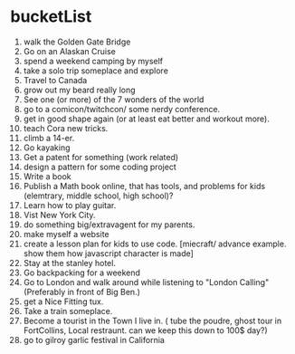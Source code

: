 # bucketList

1. walk the Golden Gate Bridge
2. Go on an Alaskan Cruise
3. spend a weekend camping by myself
4. take a solo trip someplace and explore
5. Travel to Canada 
6. grow out my beard really long
7. See one (or more) of the 7 wonders of the world
8. go to a comicon/twitchcon/ some nerdy conference. 
9. get in good shape again (or at least eat better and workout more).
10. teach Cora new tricks. 
11. climb a 14-er. 
12. Go kayaking
13. Get a patent for something (work related)
14. design a pattern for some coding project
15. Write a book
16. Publish a Math book online, that has tools, and problems for kids (elemtrary, middle school, high school)?
16. Learn how to play guitar.
17. Vist New York City. 
18. do something big/extravagent for my parents. 
19. make myself a website
20. create a lesson plan for kids to use code. [miecraft/ advance example. show them how javascript character is made]
21. Stay at the stanley hotel. 
22. Go backpacking for a weekend
23. Go to London and walk around while listening to "London Calling" (Preferably in front of Big Ben.)
24. get a Nice Fitting tux.
25. Take a train someplace.
26. Become a tourist in the Town I live in. ( tube the poudre, ghost tour in FortCollins, Local restraunt. can we keep this down to 100$ day?)
27. go to gilroy garlic festival in California 


